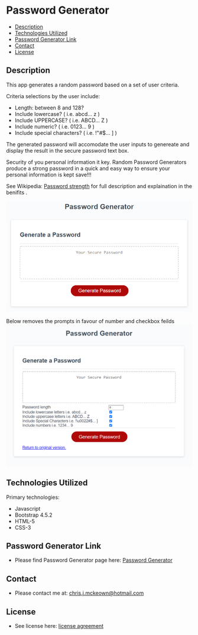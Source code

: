 # Password Generator

* [Description](#Description)
* [Technologies Utilized](#Technologies-Utilized)
* [Password Generator Link](#Password-Generator-Link)
* [Contact](#Contact)
* [License](#License)

## Description
This app generates a random password based on a set of user criteria.

Criteria selections by the user include: 
* Length: between 8 and 128?
* Include lowercase? ( i.e. abcd... z )
* Include UPPERCASE? ( i.e. ABCD... Z )
* Include numeric? ( i.e. 0123... 9 )
* Include special characters? ( i.e. !"#$... ] )

The generated password will accomodate the user inputs to genereate and display the result in the secure password text box.

Security of you personal information it key. Random Password Generators produce a strong password in a quick and easy way to ensure your personal information is kept save!!! 

See Wikipedia: <a href="https://en.wikipedia.org/wiki/Password_strength" target="_blank">Password strength</a> for full description and explaination in the benifits .

![password generator](./Assets/Images/03-javascript.png)

Below removes the prompts in favour of number and checkbox feilds
![password generator advanced](./Assets/Images/03-javascript-advanced.png)

## Technologies Utilized
Primary technologies:
* Javascript
* Bootstrap 4.5.2
* HTML-5
* CSS-3

## Password Generator Link

* Please find Password Generator page here: <a href="https://chrisjmckeown.github.io/Password_Generator/" target="_blank">Password Generator</a>

## Contact

* Please contact me at: chris.j.mckeown@hotmail.com

## License

* See license here: <a href="https://github.com/chrisjmckeown/Password_Generator/blob/master/LICENSE" target="_blank">license agreement</a>